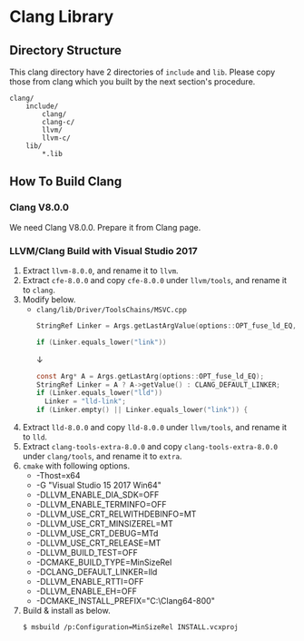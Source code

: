 # Clang Library

## Directory Structure

This clang directory have 2 directories of `include` and `lib`.
Please copy those from clang which you built by the next section's procedure.

```
clang/
    include/
        clang/
        clang-c/
        llvm/
        llvm-c/
    lib/
        *.lib
```

## How To Build Clang

### Clang V8.0.0

We need Clang V8.0.0.
Prepare it from Clang page.

### LLVM/Clang Build with Visual Studio 2017

1.  Extract `llvm-8.0.0`, and rename it to `llvm`.
2.  Extract `cfe-8.0.0` and copy `cfe-8.0.0` under `llvm/tools`, and rename it to `clang`.
3.  Modify below.
    -   `clang/lib/Driver/ToolsChains/MSVC.cpp`
        ```c
        StringRef Linker = Args.getLastArgValue(options::OPT_fuse_ld_EQ, "link");
        
        if (Linker.equals_lower("link"))
        ```
        ↓
        ```c
        const Arg* A = Args.getLastArg(options::OPT_fuse_ld_EQ);
        StringRef Linker = A ? A->getValue() : CLANG_DEFAULT_LINKER;
        if (Linker.equals_lower("lld"))
          Linker = "lld-link";
        if (Linker.empty() || Linker.equals_lower("link")) {
        ```
4.  Extract `lld-8.0.0` and copy `lld-8.0.0` under `llvm/tools`, and rename it to `lld`.
5.  Extract `clang-tools-extra-8.0.0` and copy `clang-tools-extra-8.0.0` under `clang/tools`, and rename it to `extra`.
6.  `cmake` with following options.
    -   -Thost=x64 
    -   -G "Visual Studio 15 2017 Win64" 
    -   -DLLVM_ENABLE_DIA_SDK=OFF
    -   -DLLVM_ENABLE_TERMINFO=OFF
    -   -DLLVM_USE_CRT_RELWITHDEBINFO=MT
    -   -DLLVM_USE_CRT_MINSIZEREL=MT 
    -   -DLLVM_USE_CRT_DEBUG=MTd 
    -   -DLLVM_USE_CRT_RELEASE=MT 
    -   -DLLVM_BUILD_TEST=OFF 
    -   -DCMAKE_BUILD_TYPE=MinSizeRel 
    -   -DCLANG_DEFAULT_LINKER=lld
    -   -DLLVM_ENABLE_RTTI=OFF 
    -   -DLLVM_ENABLE_EH=OFF
    -   -DCMAKE_INSTALL_PREFIX="C:\Clang64-800"
7.  Build & install as below.
    ```sh
    $ msbuild /p:Configuration=MinSizeRel INSTALL.vcxproj
    ```



